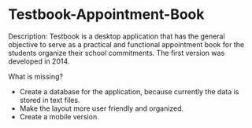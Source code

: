 # Testbook-Appointment-Book

Description: Testbook is a desktop application that has the general objective to serve as a practical and functional appointment book for the students organize their school commitments. The first version was developed in 2014.

What is missing?
- Create a database for the application, because currently the data is stored in text files.
- Make the layout more user friendly and organized.
- Create a mobile version.


